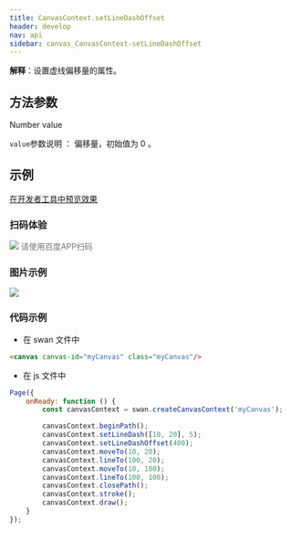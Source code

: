 ```yaml
---
title: CanvasContext.setLineDashOffset
header: develop
nav: api
sidebar: canvas_CanvasContext-setLineDashOffset
---
```


 

**解释**：设置虚线偏移量的属性。

 
## 方法参数 

Number value

 `value`参数说明 ： 偏移量，初始值为 0 。 
## 示例

<a href="swanide://fragment/a4a38a8bd21b845f527ac4aac69a57b81574525368679" title="在开发者工具中预览效果" target="_self">在开发者工具中预览效果</a>

 
### 扫码体验

<div class='scan-code-container'>
    <img src="https://b.bdstatic.com/miniapp/assets/images/doc_demo/pages_createCanvasContext.png" class="demo-qrcode-image" />
    <font color=#777 12px>请使用百度APP扫码</font>
</div>

###  图片示例  
<div class="m-doc-custom-examples">
    <div class="m-doc-custom-examples-correct">
        <img src="https://b.bdstatic.com/miniapp/images/setLineDashOffset.png">
    </div>
    <div class="m-doc-custom-examples-correct">
        <img src=" ">
    </div>
    <div class="m-doc-custom-examples-correct">
        <img src=" ">
    </div>     
</div>

### 代码示例 



* 在 swan 文件中

```html
<canvas canvas-id="myCanvas" class="myCanvas"/>
```

* 在 js 文件中

```js
Page({
    onReady: function () {
        const canvasContext = swan.createCanvasContext('myCanvas');

        canvasContext.beginPath();
        canvasContext.setLineDash([10, 20], 5);
        canvasContext.setLineDashOffset(400);
        canvasContext.moveTo(10, 20);
        canvasContext.lineTo(100, 20);
        canvasContext.moveTo(10, 100);
        canvasContext.lineTo(100, 100);
        canvasContext.closePath();
        canvasContext.stroke();
        canvasContext.draw();
    }
});
```


